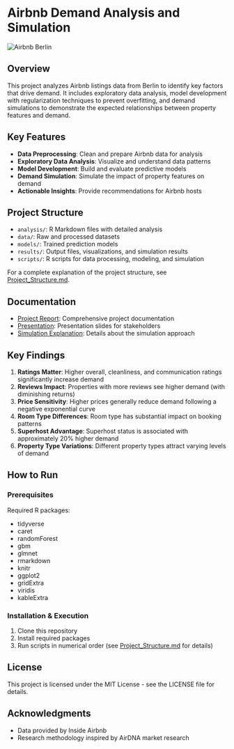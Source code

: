 # Airbnb Demand Analysis and Simulation

![Airbnb Berlin](https://images.unsplash.com/photo-1560969184-10fe8719e047?ixlib=rb-1.2.1&auto=format&fit=crop&w=1350&q=80)

## Overview

This project analyzes Airbnb listings data from Berlin to identify key factors that drive demand. It includes exploratory data analysis, model development with regularization techniques to prevent overfitting, and demand simulations to demonstrate the expected relationships between property features and demand.

## Key Features

- **Data Preprocessing**: Clean and prepare Airbnb data for analysis
- **Exploratory Data Analysis**: Visualize and understand data patterns
- **Model Development**: Build and evaluate predictive models
- **Demand Simulation**: Simulate the impact of property features on demand
- **Actionable Insights**: Provide recommendations for Airbnb hosts

## Project Structure

- `analysis/`: R Markdown files with detailed analysis
- `data/`: Raw and processed datasets
- `models/`: Trained prediction models
- `results/`: Output files, visualizations, and simulation results
- `scripts/`: R scripts for data processing, modeling, and simulation

For a complete explanation of the project structure, see [Project_Structure.md](Project_Structure.md).

## Documentation

- [Project Report](Project_Report.md): Comprehensive project documentation
- [Presentation](Presentation.md): Presentation slides for stakeholders
- [Simulation Explanation](results/simulation_explanation.md): Details about the simulation approach

## Key Findings

1. **Ratings Matter**: Higher overall, cleanliness, and communication ratings significantly increase demand
2. **Reviews Impact**: Properties with more reviews see higher demand (with diminishing returns)
3. **Price Sensitivity**: Higher prices generally reduce demand following a negative exponential curve
4. **Room Type Differences**: Room type has substantial impact on booking patterns
5. **Superhost Advantage**: Superhost status is associated with approximately 20% higher demand
6. **Property Type Variations**: Different property types attract varying levels of demand

## How to Run

### Prerequisites

Required R packages:
- tidyverse
- caret
- randomForest
- gbm
- glmnet
- rmarkdown
- knitr
- ggplot2
- gridExtra
- viridis
- kableExtra

### Installation & Execution

1. Clone this repository
2. Install required packages
3. Run scripts in numerical order (see [Project_Structure.md](Project_Structure.md) for details)

## License

This project is licensed under the MIT License - see the LICENSE file for details.

## Acknowledgments

- Data provided by Inside Airbnb
- Research methodology inspired by AirDNA market research 